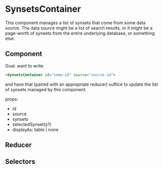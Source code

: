 # SynsetsContainer

This component manages a list of synsets that come from some data
source.  The data source might be a list of search results, or it
might be a page-worth of synsets from the entire underlying database,
or something else.   

## Component

Goal: want to write
```html
<SynsetsContainer id="some-id" source="source-id">
```
and have that (paired with an appropriate reducer) suffice to update
the list of synsets managed by this component.

props:
  - id
  - source
  - synsets
  - selectedSynset(s?)
  - displayAs: table | none

## Reducer

## Selectors
